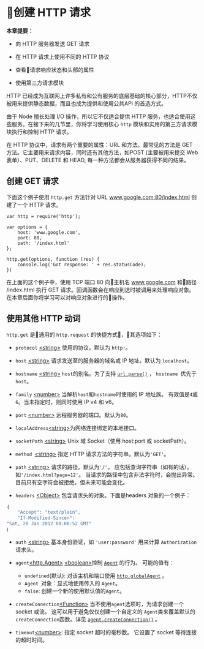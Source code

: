 # 创建 HTTP 请求

**本章提要：**

* 向 HTTP 服务器发送 GET 请求

* 在 HTTP 请求上使用不同的 HTTP 协议

* 查看请求响应状态和头部的属性

* 使用第三方请求模块

HTTP 已经成为互联网上许多私有和公有服务的底层基础的核心部分，HTTP不仅被用来提供静态数据，而且也成为提供和使用公共API 的首选方式。

由于 Node 擅长处理 I/O 操作，所以它不仅适合提供 HTTP 服务，也适合使用这些服务。在接下来的几节里，你将学习使用核心 `http` 模块和实用的第三方请求模块执行和控制 HTTP 请求。

在 HTTP 协议中，请求有两个重要的属性：URL 和方法。最常见的方法是 GET 方法。它主要用来请求内容，同时还有其他方法，如POST \(主要被用来提交 Web 表单）、PUT、DELETE 和 HEAD, 每一种方法都会从服务器获得不同的结果。

## 创建 GET 请求

下面这个例子使用 `http.get` 方法针对 URL www.google.com:80/index.html 创建了一个 HTTP 请求。

```
var http = require('http');

var options = {
    host: 'www.google.com',
    port: 80,
    path: '/index.html'
};

http.get(options, function (res) {
    console.log('Got response: ' + res.statusCode);
})
```

在上面的这个例子中，使用 TCP 端口 80 向主机名 www.google.com 和路径 /index.html 执行 GET 请求。回调函数会在响应到达时被调用来处理响应对象。在本章后面你将学习可以对响应对象进行的操作。

## 使用其他 HTTP 动词

`http.get` 是通用的 `http.request` 的快捷方式，其选项如下：

* `protocol` [&lt;string&gt;](https://developer.mozilla.org/en-US/docs/Web/JavaScript/Data_structures#String_type) 使用的协议。默认为 `http:`。

* `host` [&lt;string&gt;](https://developer.mozilla.org/en-US/docs/Web/JavaScript/Data_structures#String_type) 请求发送至的服务器的域名或 IP 地址。默认为 `localhost`。
* `hostname` [&lt;string&gt;](https://developer.mozilla.org/en-US/docs/Web/JavaScript/Data_structures#String_type) `host`的别名。为了支持 [`url.parse()`](http://nodejs.cn/api/url.html#url_url_parse_urlstring_parsequerystring_slashesdenotehost) ， `hostname `优先于 `host`。
* `family` [&lt;number&gt;](https://developer.mozilla.org/en-US/docs/Web/JavaScript/Data_structures#Number_type) 当解析`host`和`hostname`时使用的 IP 地址族。 有效值是`4`或`6`。当未指定时，则同时使用 IP v4 和 v6。
* `port` [&lt;number&gt;](https://developer.mozilla.org/en-US/docs/Web/JavaScript/Data_structures#Number_type) 远程服务器的端口。默认为`80`。
* `localAddress`[&lt;string&gt;](https://developer.mozilla.org/en-US/docs/Web/JavaScript/Data_structures#String_type)为网络连接绑定的本地接口。
* `socketPath` [&lt;string&gt;](https://developer.mozilla.org/en-US/docs/Web/JavaScript/Data_structures#String_type) Unix 域 Socket（使用 host:port 或 socketPath）。
* `method `[&lt;string&gt;](https://developer.mozilla.org/en-US/docs/Web/JavaScript/Data_structures#String_type) 指定 HTTP 请求方法的字符串。默认为`'GET'`。
* `path` [&lt;string&gt;](https://developer.mozilla.org/en-US/docs/Web/JavaScript/Data_structures#String_type) 请求的路径。默认为`'/'`。 应包括查询字符串（如有的话）。如`'/index.html?page=12'`。 当请求的路径中包含非法字符时，会抛出异常。 目前只有空字符会被拒绝，但未来可能会变化。
* `headers` [&lt;Object&gt;](https://developer.mozilla.org/en-US/docs/Web/JavaScript/Reference/Global_Objects/Object) 包含请求头的对象。下面是headers 对象的一个例子：

```js
｛
    "Accept": "text/plain",
    "If-Modified-Sincen": "Sat, 28 Jan 2012 00:00:52 GMT"
｝
```

* `auth` [&lt;string&gt;](https://developer.mozilla.org/en-US/docs/Web/JavaScript/Data_structures#String_type) 基本身份验证，如 `'user:password'` 用来计算 `Authorization`请求头。
* `agent`[&lt;http.Agent&gt;](http://nodejs.cn/api/http.html#http_class_http_agent) [&lt;boolean&gt;](https://developer.mozilla.org/en-US/docs/Web/JavaScript/Data_structures#Boolean_type)控制  [`Agent`](http://nodejs.cn/api/http.html#http_class_http_agent) 的行为。 可能的值有：
  * `undefined`\(默认\): 对该主机和端口使用 [`http.globalAgent`](http://nodejs.cn/api/http.html#http_http_globalagent) 。
  * `Agent `对象：显式地使用传入的 `Agent`。
  * `false`: 创建一个新的使用默认值的`Agent`。
* `createConnection`[&lt;Function&gt;](https://developer.mozilla.org/en-US/docs/Web/JavaScript/Reference/Global_Objects/Function) 当不使用`agent`选项时，为请求创建一个 socket 或流。 这可以用于避免仅仅创建一个自定义的
  `Agent`类来覆盖默认的`createConnection`函数。详见 [`agent.createConnection()`](http://nodejs.cn/api/http.html#http_agent_createconnection_options_callback) 。

* `timeout`[&lt;number&gt;](https://developer.mozilla.org/en-US/docs/Web/JavaScript/Data_structures#Number_type): 指定 socket 超时的毫秒数。 它设置了 socket 等待连接的超时时间。



